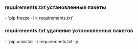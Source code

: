 
<h3>requirements.txt установленные пакеты</h3>
- `pip freeze -l > requirements.txt`

<h3>requirements.txt удаление установленных пакетов</h3>
- `pip uninstall -r requirements.txt -y`